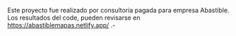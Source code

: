 Este proyecto fue realizado por consultoria pagada para empresa Abastible. Los resultados del code, pueden revisarse en https://abastiblemapas.netlify.app/ .-

